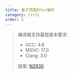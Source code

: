 ```yaml
---
title: 基于范围的for循环
category: C++11
order: 2
---
```


> 编译器支持最低版本要求:
> * GCC: 4.6
> * MSVC: 17.0
> * Clang: 3.0
>
> 提案: [N2930](http://www.open-std.org/jtc1/sc22/wg21/docs/papers/2009/n2930.html)

